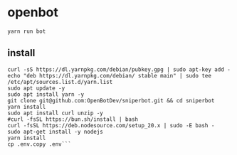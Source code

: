 # openbot

```yarn run bot```

## install

```sudo apt update -y
curl -sS https://dl.yarnpkg.com/debian/pubkey.gpg | sudo apt-key add -
echo "deb https://dl.yarnpkg.com/debian/ stable main" | sudo tee /etc/apt/sources.list.d/yarn.list
sudo apt update -y
sudo apt install yarn -y
git clone git@github.com:OpenBotDev/sniperbot.git && cd sniperbot
yarn install
sudo apt install curl unzip -y
#curl -fsSL https://bun.sh/install | bash
curl -fsSL https://deb.nodesource.com/setup_20.x | sudo -E bash -
sudo apt-get install -y nodejs
yarn install
cp .env.copy .env```

